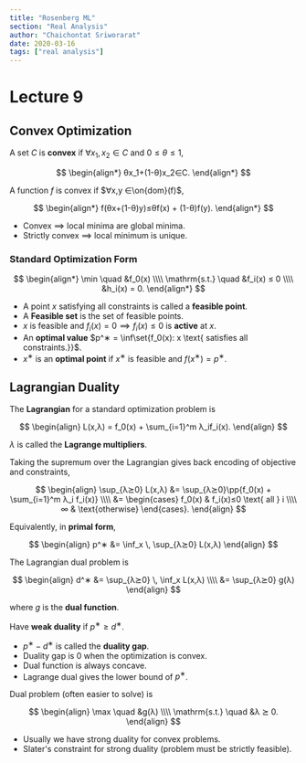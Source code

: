 ```yaml
---
title: "Rosenberg ML"
section: "Real Analysis"
author: "Chaichontat Sriworarat"
date: 2020-03-16
tags: ["real analysis"]
---
```


# Lecture 9

## Convex Optimization
A set $C$ is **convex** if $∀x_1,x_2 ∈ C$ and $0 ≤ θ≤ 1$,

$$
\begin{align*}
  θx_1+(1-θ)x_2∈C.
\end{align*}
$$

A function $f$ is convex if $∀x,y ∈\on{dom}(f)$,

$$
\begin{align*}
  f(θx+(1-θ)y)≤θf(x) + (1-θ)f(y).
\end{align*}
$$

* Convex $⟹$ local minima are global minima.
* Strictly convex $⟹$ local minimum is unique.

### Standard Optimization Form

$$
\begin{align*}
  \min \quad &f_0(x) \\\\
  \mathrm{s.t.} \quad &f_i(x) ≤ 0 \\\\
  &h_i(x) = 0.
\end{align*}
$$

* A point $x$ satisfying all constraints is called a **feasible point**.
* A **Feasible set** is the set of feasible points.
* $x$ is feasible and $f_i(x) = 0 ⟹ f_i(x)≤0$ is **active** at $x$.
* An **optimal value** $p^∗ = \inf\set{f_0(x): x \text{ satisfies all constraints.}}$.
* $x^∗$ is an **optimal point** if $x^∗$ is feasible and $f(x^∗)=p^∗$.


## Lagrangian Duality

The **Lagrangian** for a standard optimization problem is

$$
\begin{align}
  L(x,λ) = f_0(x) + \sum_{i=1}^m λ_if_i(x).
\end{align}
$$

$λ$ is called the **Lagrange multipliers**.

Taking the supremum over the Lagrangian gives back encoding of objective and constraints,

$$
\begin{align}
  \sup_{λ⪰0} L(x,λ) &= \sup_{λ⪰0}\pp{f_0(x) + \sum_{i=1}^m λ_i f_i(x)} \\\\
  &= \begin{cases}
    f_0(x) & f_i(x)≤0 \text{ all } i \\\\
    ∞ & \text{otherwise}
  \end{cases}.
\end{align}
$$

Equivalently, in **primal form**,

$$
\begin{align}
  p^∗ &= \inf_x \, \sup_{λ⪰0} L(x,λ)
\end{align}
$$

The Lagrangian dual problem is

$$
\begin{align}
  d^∗ &= \sup_{λ⪰0} \, \inf_x  L(x,λ) \\\\
  &= \sup_{λ⪰0} g(λ)
\end{align}
$$

where $g$ is the **dual function**.

Have **weak duality** if $p^∗≥d^∗$.

* $p^∗-d^∗$ is called the **duality gap**.
* Duality gap is 0 when the optimization is convex.
* Dual function is always concave.
* Lagrange dual gives the lower bound of $p^∗$.

Dual problem (often easier to solve) is

$$
\begin{align}
  \max \quad &g(λ) \\\\
  \mathrm{s.t.} \quad &λ ⪰ 0.
\end{align}
$$

* Usually we have strong duality for convex problems.
* Slater's constraint for strong duality (problem must be strictly feasible).
